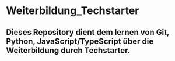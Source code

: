 # Weiterbildung_Techstarter

## Dieses Repository dient dem lernen von Git, Python, JavaScript/TypeScript über die Weiterbildung durch Techstarter.
